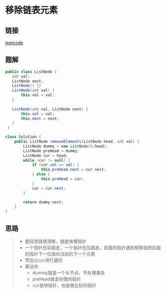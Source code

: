 # 移除链表元素

## 链接

[leetcode](https://leetcode.cn/problems/remove-linked-list-elements/)

## 题解

```java
public class ListNode {
   int val;
   ListNode next;
   ListNode() {}
   ListNode(int val) { 
       this.val = val; 
   }
    
   ListNode(int val, ListNode next) { 
       this.val = val; 
       this.next = next; 
   }
 }

class Solution {
    public ListNode removeElements(ListNode head, int val) {
        ListNode dummy = new ListNode(0,head);
        ListNode preHead = dummy;
        ListNode cur = head;
        while (cur != null) {
            if (cur.val == val) {
                this.preHead.next = cur.next;
            } else {
                this.preHead = cur;
            }
            cur = cur.next;
        }

        return dummy.next;
    }
}
```

## 思路

> - 题目思路很清晰，就是快慢指针
> - 一个指针在前面走，一个指针在后面走，前面的指针遇到相等就把后面的指针下一位指向当前的下一个元素
> - 然后让cur进行遍历
> - 算法中
>   - dummy就是一个头节点，不处理事务
>   - preHead是走的慢的指针
>   - cur是快指针，也是做比较的指针